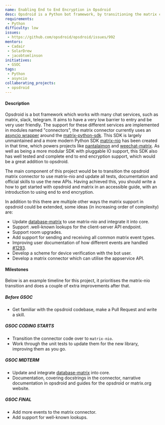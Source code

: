 ```yaml
---
name: Enabling End to End Encryption in Opsdroid
desc: Opsdroid is a Python bot framework, by transitioning the matrix connector to use matrix-nio e2ee support can be added.
requirements:
 - Python
difficulty: low
issues:
 - https://github.com/opsdroid/opsdroid/issues/992
mentors:
 - Cadair
 - SolarDrew
 - jacobtomlinson 
initiatives:
 - GSOC
tags:
 - Python
 - asyncio
collaborating_projects:
 - opsdroid
---
```


#### Description

Opsdroid is a bot framework which works with many chat services, such as matrix, slack, telegram.
It aims to have a very low barrier to entry and be very user friendly.
The support for these different services are implemented in modules named "connectors", the matrix connector currently uses an [asyncio wrapper](https://github.com/Cadair/matrix_api_async) around the [matrix-python-sdk](https://github.com/matrix-org/matrix-python-sdk).
This SDK is largely unmaintained and a more modern Python SDK [matrix-nio](https://github.com/poljar/matrix-nio) has been created in that time, which powers projects like [pantalaimon](https://github.com/matrix-org/pantalaimon/) and [weechat-matrix](https://github.com/poljar/weechat-matrix).
As well as being a more modular SDK with pluggable IO support, this SDK also has well tested and complete end to end encryption support, which would be a great addition to opsdroid.


The main component of this project would be to transition the opsdroid matrix connector to use matrix-nio and update all tests, documentation and official skills to use the new APIs.
Having achieved this, you should write a how to get started with opsdroid and matrix in an accessible guide, with an introduction to using end to end encryption.

In addition to this there are multiple other ways the matrix support in opsdroid could be extended, some ideas (in increasing order of complexity) are:

* Update [database-matrix](https://github.com/solardrew/database-matrix) to use matrix-nio and integrate it into core.
* Support .well-known lookups for the client-server API endpoint.
* Support room upgrades.
* Add support for sending and receiving all common matrix event types.
* Improving user documentation of how different events are handled [#1293](https://github.com/opsdroid/opsdroid/issues/1293).
* Develop a scheme for device verification with the bot user.
* Develop a matrix connector which can utilise the appservice API.


#### Milestones

Below is an example timeline for this project, it prioritises the matrix-nio transition and does a couple of extra improvements after that.

##### Before GSOC

* Get familiar with the opsdroid codebase, make a Pull Request and write a skill.

##### GSOC CODING STARTS

* Transition the connector code over to `matrix-nio`.
* Work through the unit tests to update them for the new library, improving them as you go.

##### GSOC MIDTERM

* Update and integrate [database-matrix](https://github.com/solardrew/database-matrix) into core.
* Documentation, covering docstrings in the connector, narrative documentation in opsdroid and guides for the opsdroid or matrix.org website.

##### GSOC FINAL

* Add more events to the matrix connector.
* Add support for well-known lookups.
